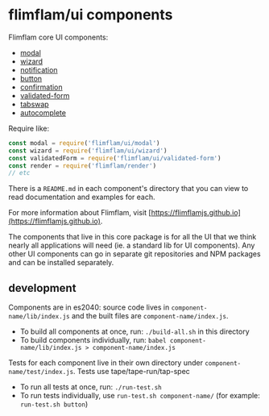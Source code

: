 # flimflam/ui components

Flimflam core UI components:

* [modal](/modal)
* [wizard](/wizard)
* [notification](/notification)
* [button](/button)
* [confirmation](/confirmation)
* [validated-form](/validated-form)
* [tabswap](/tabswap)
* [autocomplete](/autocomplete)

Require like:

```js
const modal = require('flimflam/ui/modal')
const wizard = require('flimflam/ui/wizard')
const validatedForm = require('flimflam/ui/validated-form')
const render = require('flimflam/render')
// etc
```

There is a `README.md` in each component's directory that you can view to read documentation and examples for each.

For more information about Flimflam, visit [https://flimflamjs.github.io](https://flimflamjs.github.io).

The components that live in this core package is for all the UI that we think nearly all applications will need (ie. a standard lib for UI components). Any other UI components can go in separate git repositories and NPM packages and can be installed separately.

## development

Components are in es2040: source code lives in `component-name/lib/index.js` and the built files are `component-name/index.js`.

* To build all components at once, run: `./build-all.sh` in this directory
* To build components individually, run: `babel component-name/lib/index.js > component-name/index.js`

Tests for each component live in their own directory under `component-name/test/index.js`. Tests use tape/tape-run/tap-spec

* To run all tests at once, run: `./run-test.sh`
* To run tests individually, use `run-test.sh component-name/` (for example: `run-test.sh button`)

